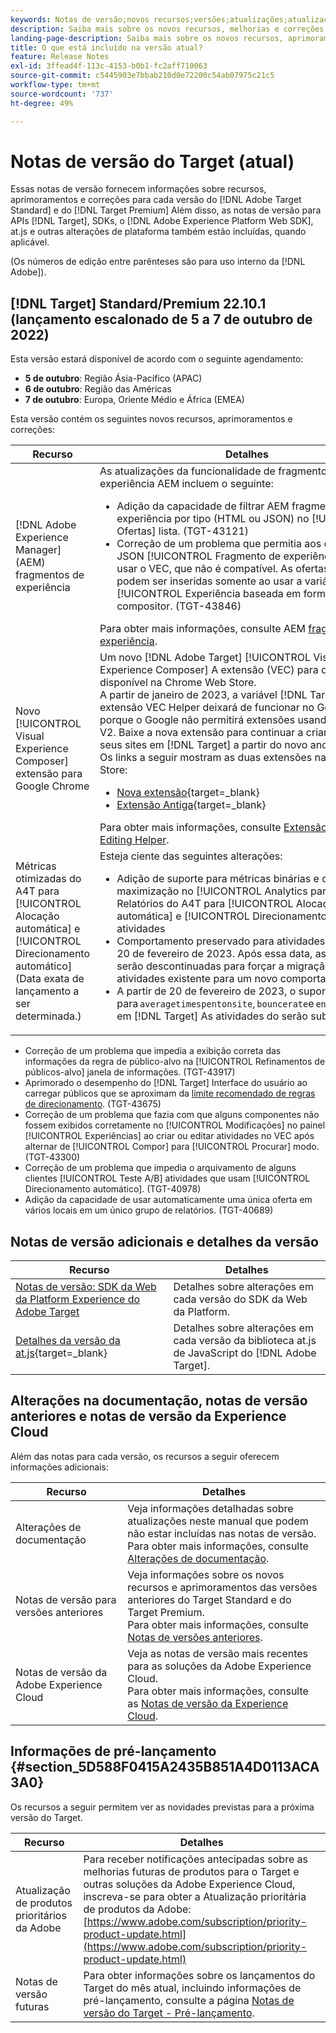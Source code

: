 ```yaml
---
keywords: Notas de versão;novos recursos;versões;atualizações;atualização;versão;aprimoramento;aprimoramentos;correções;correções de bugs;atualizações
description: Saiba mais sobre os novos recursos, melhorias e correções incluídos na versão atual do  [!DNL Adobe Target], incluindo SDKs, APIs e bibliotecas JavaScript.
landing-page-description: Saiba mais sobre os novos recursos, aprimoramentos e correções incluídos na versão atual do  [!DNL Adobe Target].
title: O que está incluído na versão atual?
feature: Release Notes
exl-id: 3ffead4f-113c-4153-b0b1-fc2aff710063
source-git-commit: c5445903e7bbab210d0e72200c54ab07975c21c5
workflow-type: tm+mt
source-wordcount: '737'
ht-degree: 49%

---
```


# Notas de versão do Target (atual)

Essas notas de versão fornecem informações sobre recursos, aprimoramentos e correções para cada versão do [!DNL Adobe Target Standard] e do [!DNL Target Premium] Além disso, as notas de versão para APIs [!DNL Target], SDKs, o [!DNL Adobe Experience Platform Web SDK], at.js e outras alterações de plataforma também estão incluídas, quando aplicável.

(Os números de edição entre parênteses são para uso interno da [!DNL Adobe]).

## [!DNL Target] Standard/Premium 22.10.1 (lançamento escalonado de 5 a 7 de outubro de 2022)

Esta versão estará disponível de acordo com o seguinte agendamento:

* **5 de outubro**: Região Ásia-Pacífico (APAC)
* **6 de outubro**: Região das Américas
* **7 de outubro**: Europa, Oriente Médio e África (EMEA)

Esta versão contém os seguintes novos recursos, aprimoramentos e correções:

| Recurso | Detalhes |
| --- | --- |
| [!DNL Adobe Experience Manager] (AEM) fragmentos de experiência | As atualizações da funcionalidade de fragmentos de experiência AEM incluem o seguinte:<ul><li>Adição da capacidade de filtrar AEM fragmentos de experiência por tipo (HTML ou JSON) no [!UICONTROL Ofertas] lista. (TGT-43121)</li><li>Correção de um problema que permitia aos clientes inserir JSON [!UICONTROL Fragmento de experiência] ofertas ao usar o VEC, que não é compatível. As ofertas JSON podem ser inseridas somente ao usar a variável [!UICONTROL Experiência baseada em formulário] compositor. (TGT-43846)</li></ul>Para obter mais informações, consulte AEM [fragmentos de experiência](/help/main/c-experiences/c-manage-content/aem-experience-fragments.md). |
| Novo [!UICONTROL Visual Experience Composer] extensão para Google Chrome | Um novo [!DNL Adobe Target] [!UICONTROL Visual Experience Composer] A extensão (VEC) para o Chrome está disponível na Chrome Web Store.<br>A partir de janeiro de 2023, a variável [!DNL Target] A extensão VEC Helper deixará de funcionar no Google Chrome porque o Google não permitirá extensões usando o Manifest V2. Baixe a nova extensão para continuar a criar visualmente seus sites em [!DNL Target] a partir do novo ano.<br>Os links a seguir mostram as duas extensões na Chrome Web Store:<ul><li>[Nova extensão](https://chrome.google.com/webstore/detail/adobe-experience-cloud-vi/kgmjjkfjacffaebgpkpcllakjifppnca){target=_blank}</li><li>[Extensão Antiga](https://chrome.google.com/webstore/detail/adobe-target-vec-helper/ggjpideecfnbipkacplkhhaflkdjagak){target=_blank}</li></ul>Para obter mais informações, consulte [Extensão do Visual Editing Helper](/help/main/c-experiences/c-visual-experience-composer/r-troubleshoot-composer/visual-editing-helper-extension.md). |
| Métricas otimizadas do A4T para [!UICONTROL Alocação automática] e [!UICONTROL Direcionamento automático]<br>(Data exata de lançamento a ser determinada.) | Esteja ciente das seguintes alterações:<ul><li>Adição de suporte para métricas binárias e de maximização no [!UICONTROL Analytics para Target] Relatórios do A4T para [!UICONTROL Alocação automática] e [!UICONTROL Direcionamento automático] atividades</li><li>Comportamento preservado para atividades existentes até 20 de fevereiro de 2023. Após essa data, as atividades serão descontinuadas para forçar a migração de atividades existente para um novo comportamento</li><li>A partir de 20 de fevereiro de 2023, o suporte para `averagetimespentonsite`, `bouncerate`e `entries` métricas em [!DNL Target] As atividades do serão substituídas.</li></ul> |

* Correção de um problema que impedia a exibição correta das informações da regra de público-alvo na [!UICONTROL Refinamentos de públicos-alvo] janela de informações. (TGT-43917)
* Aprimorado o desempenho do [!DNL Target] Interface do usuário ao carregar públicos que se aproximam da [limite recomendado de regras de direcionamento](/help/main/r-troubleshooting-target/target-limits.md#targeting-rules). (TGT-43675)
* Correção de um problema que fazia com que alguns componentes não fossem exibidos corretamente no [!UICONTROL Modificações] no painel [!UICONTROL Experiências] ao criar ou editar atividades no VEC após alternar de [!UICONTROL Compor] para [!UICONTROL Procurar] modo. (TGT-43300)
* Correção de um problema que impedia o arquivamento de alguns clientes [!UICONTROL Teste A/B] atividades que usam [!UICONTROL Direcionamento automático]. (TGT-40978)
* Adição da capacidade de usar automaticamente uma única oferta em vários locais em um único grupo de relatórios. (TGT-40689)

## Notas de versão adicionais e detalhes da versão

| Recurso | Detalhes |
|--- |--- |
| [Notas de versão: SDK da Web da Platform Experience do Adobe Target](https://experienceleague.adobe.com/docs/experience-platform/edge/release-notes.html?lang=pt-BR) | Detalhes sobre alterações em cada versão do SDK da Web da Platform. |
| [Detalhes da versão da at.js](https://developer.adobe.com/target/implement/client-side/atjs/target-atjs-versions/){target=_blank} | Detalhes sobre alterações em cada versão da biblioteca at.js de JavaScript do [!DNL Adobe Target]. |

## Alterações na documentação, notas de versão anteriores e notas de versão da Experience Cloud

Além das notas para cada versão, os recursos a seguir oferecem informações adicionais:

| Recurso | Detalhes |
|--- |--- |
| Alterações de documentação | Veja informações detalhadas sobre atualizações neste manual que podem não estar incluídas nas notas de versão.<br>Para obter mais informações, consulte [Alterações de documentação](/help/main/r-release-notes/doc-change.md#reference_366123CF00994BACBBF9BBDF2C4D840C). |
| Notas de versão para versões anteriores | Veja informações sobre os novos recursos e aprimoramentos das versões anteriores do Target Standard e do Target Premium.<br>Para obter mais informações, consulte [Notas de versões anteriores](/help/main/r-release-notes/release-notes-for-previous-releases.md). |
| Notas de versão da Adobe Experience Cloud | Veja as notas de versão mais recentes para as soluções da Adobe Experience Cloud.<br>Para obter mais informações, consulte as [Notas de versão da Experience Cloud](https://experienceleague.adobe.com/docs/release-notes/experience-cloud/current.html?lang=pt-BR). |

## Informações de pré-lançamento {#section_5D588F0415A2435B851A4D0113ACA3A0}

Os recursos a seguir permitem ver as novidades previstas para a próxima versão do Target.

| Recurso | Detalhes |
|--- |--- |
| Atualização de produtos prioritários da Adobe | Para receber notificações antecipadas sobre as melhorias futuras de produtos para o Target e outras soluções da Adobe Experience Cloud, inscreva-se para obter a Atualização prioritária de produtos da Adobe:<br>[https://www.adobe.com/subscription/priority-product-update.html](https://www.adobe.com/subscription/priority-product-update.html) |
| Notas de versão futuras | Para obter informações sobre os lançamentos do Target do mês atual, incluindo informações de pré-lançamento, consulte a página [Notas de versão do Target - Pré-lançamento](/help/main/r-release-notes/target-release-notes.md). |
